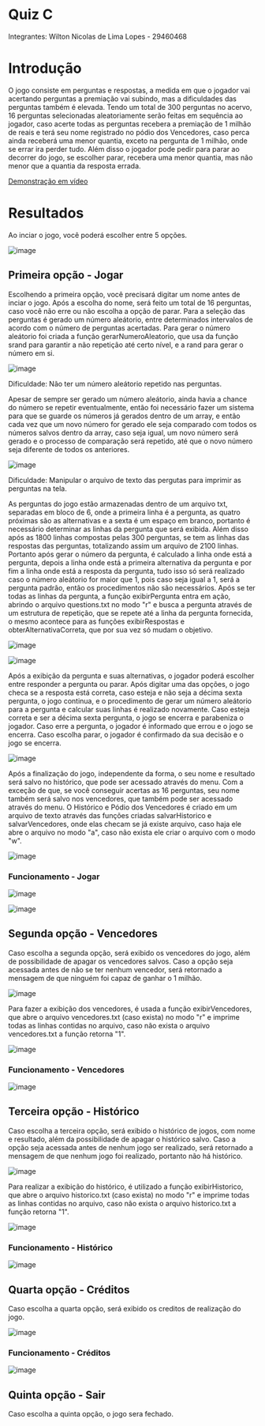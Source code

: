 # Quiz C

Integrantes: Wilton Nicolas de Lima Lopes - 29460468

# Introdução

O jogo consiste em perguntas e respostas, a medida em que o jogador vai acertando perguntas a premiação vai subindo, mas a dificuldades das perguntas também é elevada. Tendo um total de 300 perguntas no acervo, 16 perguntas selecionadas aleatoriamente serão feitas em sequência ao jogador, caso acerte todas as perguntas recebera a premiação de 1 milhão de reais e terá seu nome registrado no pódio dos Vencedores, caso perca ainda receberá uma menor quantia, exceto na pergunta de 1 milhão, onde se errar ira perder tudo. Além disso o jogador pode pedir para parar ao decorrer do jogo, se escolher parar, recebera uma menor quantia, mas não menor que a quantia da resposta errada.

[Demonstração em vídeo](https://www.youtube.com/watch?v=fEu3uoGXORo&ab_channel=WiltonNicolas)

# Resultados

Ao inciar o jogo, você poderá escolher entre 5 opções.

![image](https://user-images.githubusercontent.com/78822853/204970290-1e5beb4a-626e-40da-b485-817699c28ec0.png)

## Primeira opção - Jogar

Escolhendo a primeira opção, você precisará digitar um nome antes de inciar o jogo. Após a escolha do nome, será feito um total de 16 perguntas, caso você não erre ou não escolha a opção de parar. Para a seleção das perguntas é gerado um número aleátorio, entre determinados intervalos de acordo com o número de perguntas acertadas. Para gerar o número aleátorio foi criada a função gerarNumeroAleatorio, que usa da função srand para garantir a não repetição até certo nível, e a rand para gerar o número em si.

![image](https://user-images.githubusercontent.com/78822853/205534596-37233826-b013-45d0-9bff-4a470fcfc02c.png)


Dificuldade: Não ter um número aleátorio repetido nas perguntas.

Apesar de sempre ser gerado um número aleátorio, ainda havia a chance do número se repetir eventualmente, então foi necessário fazer um sistema para que se guarde os números já gerados dentro de um array, e então cada vez que um novo número for gerado ele seja comparado com todos os números salvos dentro da array, caso seja igual, um novo número será gerado e o processo de comparação será repetido, até que o novo número seja diferente de todos os anteriores.

![image](https://user-images.githubusercontent.com/78822853/205145610-7f5860e2-bd13-42e4-9c25-1f6c10def779.png)

Dificuldade: Manipular o arquivo de texto das pergutas para imprimir as perguntas na tela.

As perguntas do jogo estão armazenadas dentro de um arquivo txt, separadas em bloco de 6, onde a primeira linha é a pergunta, as quatro próximas são as alternativas e a sexta é um espaço em branco, portanto é necessário determinar as linhas da pergunta que será exibida. Além disso após as 1800 linhas compostas pelas 300 perguntas, se tem as linhas das respostas das perguntas, totalizando assim um arquivo de 2100 linhas.
Portanto após gerar o número da pergunta, é calculado a linha onde está a pergunta, depois a linha onde está a primeira alternativa da pergunta e por fim a linha onde está a resposta da pergunta, tudo isso só será realizado caso o número aleátorio for maior que 1, pois caso seja igual a 1, será a pergunta padrão, então os procedimentos não são necessários. Após se ter todas as linhas da pergunta, a função exibirPergunta entra em ação, abrindo o arquivo questions.txt no modo "r" e busca a pergunta através de um estrutura de repetição, que se repete até a linha da pergunta fornecida, o mesmo acontece para as funções exibirRespostas e obterAlternativaCorreta, que por sua vez só mudam o objetivo.

![image](https://user-images.githubusercontent.com/78822853/205535406-beaa7d8a-5c22-42c3-ae62-6b8361ed06af.png)

![image](https://user-images.githubusercontent.com/78822853/204968478-8bda887b-d322-4482-bd5f-8ec4d34e450a.png)

Após a exibição da pergunta e suas alternativas, o jogador poderá escolher entre responder a pergunta ou parar. Após digitar uma das opções, o jogo checa se a resposta está correta, caso esteja e não seja a décima sexta pergunta, o jogo continua, e o procedimento de gerar um número aleátorio para a pergunta e calcular suas linhas é realizado novamente. Caso esteja correta e ser a décima sexta pergunta, o jogo se encerra e parabeniza o jogador. Caso erre a pergunta, o jogador é informado que errou e o jogo se encerra. Caso escolha parar, o jogador é confirmado da sua decisão e o jogo se encerra.

![image](https://user-images.githubusercontent.com/78822853/204968533-b71d8268-0695-4002-893f-77a741d9b2d4.png)

Após a finalização do jogo, independente da forma, o seu nome e resultado será salvo no histórico, que pode ser acessado através do menu. Com a exceção de que, se você conseguir acertas as 16 perguntas, seu nome também será salvo nos vencedores, que também pode ser acessado através do menu. O Histórico e Pódio dos Vencedores é criado em um arquivo de texto através das funções criadas salvarHistorico e salvarVencedores, onde elas checam se já existe arquivo, caso haja ele abre o arquivo no modo "a", caso não exista ele criar o arquivo com o modo "w".

![image](https://user-images.githubusercontent.com/78822853/205534113-74cdc9bb-d1e4-4aaa-94e1-54f64dc2646d.png)

### Funcionamento -  Jogar

![image](https://user-images.githubusercontent.com/78822853/204969211-92e1e7a0-6dc2-4e94-9818-7abf827ca3e3.png)

![image](https://user-images.githubusercontent.com/78822853/204969351-0e0ff0b0-88e8-4fe4-9772-51388d6bb534.png)


## Segunda opção - Vencedores

Caso escolha a segunda opção, será exibido os vencedores do jogo, além de possibilidade de apagar os vencedores salvos. Caso a opção seja acessada antes de não se ter nenhum vencedor, será retornado a mensagem de que ninguém foi capaz de ganhar o 1 milhão.

![image](https://user-images.githubusercontent.com/78822853/204968997-319e753d-875b-4336-9f58-33dabc62f1a6.png)

Para fazer a exibição dos vencedores, é usada a função exibirVencedores, que abre o arquivo vencedores.txt (caso exista) no modo "r" e imprime todas as linhas contidas no arquivo, caso não exista o arquivo vencedores.txt a função retorna "1".

![image](https://user-images.githubusercontent.com/78822853/205535939-61d9c0b0-77a2-484c-9ce5-806cd61be0c5.png)


### Funcionamento - Vencedores

![image](https://user-images.githubusercontent.com/78822853/204969919-bac373d8-d062-4f9d-b9be-82e770acab16.png)

## Terceira opção - Histórico

Caso escolha a terceira opção, será exibido o histórico de jogos, com nome e resultado, além da possibilidade de apagar o histórico salvo. Caso a opção seja acessada antes de nenhum jogo ser realizado, será retornado a mensagem de que nenhum jogo foi realizado, portanto não há histórico.

![image](https://user-images.githubusercontent.com/78822853/204969860-0cb94631-b357-43bf-8ab2-f818dedff1e8.png)

Para realizar a exibição do histórico, é utilizado a função exibirHistorico, que abre o arquivo historico.txt (caso exista) no modo "r" e imprime todas as linhas contidas no arquivo, caso não exista o arquivo historico.txt a função retorna "1".

![image](https://user-images.githubusercontent.com/78822853/205536160-129b5881-771c-4e13-b4b2-a117d077216a.png)

### Funcionamento -  Histórico

![image](https://user-images.githubusercontent.com/78822853/204970009-4f885785-76b8-438f-9bfe-9fd24ed44f44.png)

## Quarta opção - Créditos

Caso escolha a quarta opção, será exibido os creditos de realização do jogo.

![image](https://user-images.githubusercontent.com/78822853/204970206-72a87eb8-f542-4986-a638-5e95e7d8364c.png)


### Funcionamento - Créditos

![image](https://user-images.githubusercontent.com/78822853/204970082-37a3b066-a910-4973-b550-173afa44de3a.png)


## Quinta opção - Sair

Caso escolha a quinta opção, o jogo sera fechado.
